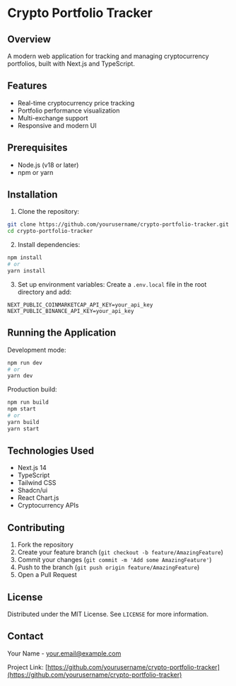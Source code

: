 # Crypto Portfolio Tracker

## Overview
A modern web application for tracking and managing cryptocurrency portfolios, built with Next.js and TypeScript.

## Features
- Real-time cryptocurrency price tracking
- Portfolio performance visualization
- Multi-exchange support
- Responsive and modern UI

## Prerequisites
- Node.js (v18 or later)
- npm or yarn

## Installation

1. Clone the repository:
```bash
git clone https://github.com/yourusername/crypto-portfolio-tracker.git
cd crypto-portfolio-tracker
```

2. Install dependencies:
```bash
npm install
# or
yarn install
```

3. Set up environment variables:
Create a `.env.local` file in the root directory and add:
```
NEXT_PUBLIC_COINMARKETCAP_API_KEY=your_api_key
NEXT_PUBLIC_BINANCE_API_KEY=your_api_key
```

## Running the Application

Development mode:
```bash
npm run dev
# or
yarn dev
```

Production build:
```bash
npm run build
npm start
# or
yarn build
yarn start
```

## Technologies Used
- Next.js 14
- TypeScript
- Tailwind CSS
- Shadcn/ui
- React Chart.js
- Cryptocurrency APIs

## Contributing
1. Fork the repository
2. Create your feature branch (`git checkout -b feature/AmazingFeature`)
3. Commit your changes (`git commit -m 'Add some AmazingFeature'`)
4. Push to the branch (`git push origin feature/AmazingFeature`)
5. Open a Pull Request

## License
Distributed under the MIT License. See `LICENSE` for more information.

## Contact
Your Name - your.email@example.com

Project Link: [https://github.com/yourusername/crypto-portfolio-tracker](https://github.com/yourusername/crypto-portfolio-tracker)